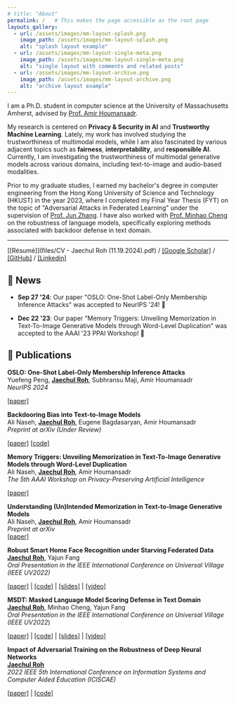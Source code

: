 ```yaml
---
# title: "About"
permalink: /   # This makes the page accessible as the root page
layouts_gallery:
  - url: /assets/images/mm-layout-splash.png
    image_path: /assets/images/mm-layout-splash.png
    alt: "splash layout example"
  - url: /assets/images/mm-layout-single-meta.png
    image_path: /assets/images/mm-layout-single-meta.png
    alt: "single layout with comments and related posts"
  - url: /assets/images/mm-layout-archive.png
    image_path: /assets/images/mm-layout-archive.png
    alt: "archive layout example"
---
```


<!-- ######################################################################################################################################## -->
I am a Ph.D. student in computer science at the University of Massachusetts Amherst, advised by <a href="https://people.cs.umass.edu/~amir/" target="_blank">Prof. Amir Houmansadr</a>. 

My research is centered on **Privacy & Security in AI** and **Trustworthy Machine Learning**. Lately, my work has involved studying the trustworthiness of multimodal models, while I am also fascinated by various adjacent topics such as **fairness**, **interpretability**, and **responsible AI**. Currently, I am investigating the trustworthiness of multimodal generative models across various domains, including text-to-image and audio-based modalities.

Prior to my graduate studies, I earned my bachelor's degree in computer engineering from the Hong Kong University of Science and Technology (HKUST) in the year 2023, where I completed my Final Year Thesis (FYT) on the topic of "Adversarial Attacks in Federated Learning" under the supervision of <a href="https://eejzhang.people.ust.hk/" target="_black">Prof. Jun Zhang</a>. I have also worked with [Prof. Minhao Cheng](https://cmhcbb.github.io/) on the robustness of language models, specifically exploring methods associated with backdoor defense in text domain.

--------
[[Résumé]](files/CV - Jaechul Roh (11.19.2024).pdf) / [[Google Scholar]](https://scholar.google.com/citations?user=knCeRjsAAAAJ&hl=ko) / [[GitHub]](https://github.com/jrohsc) / [[Linkedin]](https://www.linkedin.com/in/jaechul-roh-572363155/)

<!-- <span style="font-family: 'Courier New', Courier, monospace;">ideas.txt</span> -->
<!-- ############################################################################################### -->
## 📣 News

* **Sep 27 '24**: Our paper "OSLO: One-Shot Label-Only Membership Inference Attacks" was accepted to NeurIPS '24! 🎉

* **Dec 22 '23**: Our paper "Memory Triggers: Unveiling Memorization in Text-To-Image Generative Models through Word-Level Duplication" was accepted to the  AAAI '23 PPAI Workshop! 🎉

<!-- ######################################################################################################################################## -->

## 📝 Publications

**OSLO: One-Shot Label-Only Membership Inference Attacks** <br>
   Yuefeng Peng, <u><b>Jaechul Roh</b></u>, Subhransu Maji, Amir Houmansadr <br>
   *NeurIPS 2024* <br>
   <!-- NeurIPS 2024 -->
   <a href="https://arxiv.org/pdf/2405.16978" target="_blank">[paper]</a>


**Backdooring Bias into Text-to-Image Models**  
   Ali Naseh, **<u><b>Jaechul Roh</b></u>**, Eugene Bagdasaryan, Amir Houmansadr  
   *Preprint at arXiv (Under Review)*  
   <!-- NeurIPS 2024 -->
   [[paper]](https://arxiv.org/pdf/2406.15213) [[code]](https://github.com/jcroh0508/Backdororing_Bias/)

**Memory Triggers: Unveiling Memorization in Text-To-Image Generative Models through Word-Level Duplication**  
   Ali Naseh, **<u><b>Jaechul Roh</b></u>**, Amir Houmansadr  
   *The 5th AAAI Workshop on Privacy-Preserving Artificial Intelligence*  
   <!-- The 5th AAAI Workshop on Privacy-Preserving Artificial Intelligence -->
   [[paper]](https://arxiv.org/pdf/2312.03692)

**Understanding (Un)Intended Memorization in Text-to-Image Generative Models**  
   Ali Naseh, **<u><b>Jaechul Roh</b></u>**, Amir Houmansadr  
   *Preprint at arXiv*  
   [[paper]](https://arxiv.org/pdf/2312.07550)

**Robust Smart Home Face Recognition under Starving Federated Data**  
   **<u><b>Jaechul Roh</b></u>**, Yajun Fang  
   *Oral Presentation in the IEEE International Conference on Universal Village (IEEE UV2022)*  
   <!-- Oral Presentation in the IEEE International Conference on Universal Village (IEEE UV2022)   -->
   [[paper]](https://ieeexplore.ieee.org/stamp/stamp.jsp?arnumber=10175525) | [[code]](https://github.com/jcroh0508/FLATS) | [[slides]](https://www.jrohs.com/_files/ugd/c489e1_bbc7e44075944cad98da82f31e7430ae.pdf) | [[video]](https://www.youtube.com/watch?v=Tj9QiJEUBXU&ab_channel=jroh)

**MSDT: Masked Language Model Scoring Defense in Text Domain**  
   **<u><b>Jaechul Roh</b></u>**, Minhao Cheng, Yajun Fang  
   *Oral Presentation in the IEEE International Conference on Universal Village (IEEE UV2022*)  
   <!-- Oral Presentation in the IEEE International Conference on Universal Village (IEEE UV2022)   -->
   [[paper]](https://ieeexplore.ieee.org/document/10175524) | [[code]](https://github.com/jcroh0508/MSDT) | [[slides]](https://www.jrohs.com/_files/ugd/c489e1_bbc7e44075944cad98da82f31e7430ae.pdf) | [[video]](https://www.youtube.com/watch?v=oO3FbxnMdv0&ab_channel=jroh)

**Impact of Adversarial Training on the Robustness of Deep Neural Networks**  
   **<u><b>Jaechul Roh</b></u>**  
   *2022 IEEE 5th International Conference on Information Systems and Computer Aided Education (ICISCAE)*  
   <!-- 2022 IEEE 5th International Conference on Information Systems and Computer Aided Education (ICISCAE)   -->
   [[paper]](https://ieeexplore.ieee.org/abstract/document/9927611) | [[code]](https://github.com/jcroh0508/Adversarial_Training_Impact)


<!-- ## 🤖 Projects
**FameBias: Embedding Manipulation Bias Attack in Text-to-Image Models**  
   **<u><b>Jaechul Roh</b></u>**, Andrew Yuan, Jinsong Mao \
   *CS 670 (Computer Vision) Course Project*   -->
   <!-- 2022 IEEE 5th International Conference on Information Systems and Computer Aided Education (ICISCAE)   -->
   <!-- [[paper]](files/cs_670.pdf) [[code]](https://github.com/jrohsc/FameBias/) -->